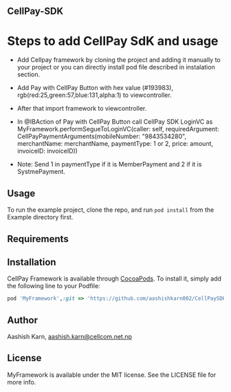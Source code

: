 ## CellPay-SDK

# Steps to add CellPay SdK and usage 

- Add Cellpay framework by cloning the project and adding it manually to your project or you can directly install pod file described in instalation section.

- Add Pay with CellPay Button with hex value (#193983), rgb(red:25,green:57,blue:131,alpha:1) to viewcontroller.

- After that  import framework to viewcontroller.

- In @IBAction of Pay with CellPay Button call CellPay SDK LoginVC as  MyFramework.performSegueToLoginVC(caller: self, requiredArgument: CellPayPaymentArguments(mobileNumber: "9843534280", merchantName: merchantName, paymentType: 1 or 2, price: amount, invoiceID: invoiceID))
* Note: Send 1 in paymentType if it is MemberPayment and 2 if it is SystmePayment.

## Usage

To run the example project, clone the repo, and run `pod install` from the Example directory first.

## Requirements

## Installation

CellPay Framework is available through [CocoaPods](http://cocoapods.org). To install
it, simply add the following line to your Podfile:

```ruby
pod 'MyFramework',:git => 'https://github.com/aashishkarn002/CellPaySDK'
```

## Author

Aashish Karn, aashish.karn@cellcom.net.np

## License

MyFramework is available under the MIT license. See the LICENSE file for more info.
